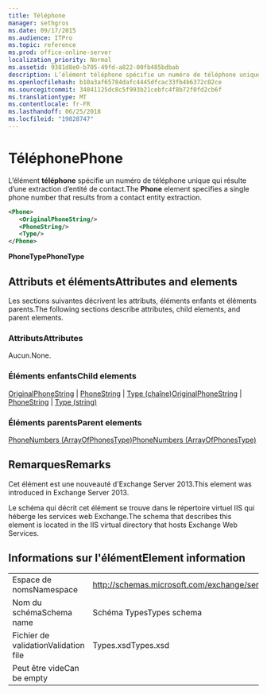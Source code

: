 ```yaml
---
title: Téléphone
manager: sethgros
ms.date: 09/17/2015
ms.audience: ITPro
ms.topic: reference
ms.prod: office-online-server
localization_priority: Normal
ms.assetid: 9381d8e0-b705-49fd-a822-00fb485bdbab
description: L’élément téléphone spécifie un numéro de téléphone unique qui résulte d’une extraction d’entité de contact.
ms.openlocfilehash: b10a3af65784dafc4445dfcac33fb4b6372c02ce
ms.sourcegitcommit: 34041125dc8c5f993b21cebfc4f8b72f0fd2cb6f
ms.translationtype: MT
ms.contentlocale: fr-FR
ms.lasthandoff: 06/25/2018
ms.locfileid: "19828747"
---
```

# <a name="phone"></a><span data-ttu-id="cd141-103">Téléphone</span><span class="sxs-lookup"><span data-stu-id="cd141-103">Phone</span></span>

<span data-ttu-id="cd141-104">L’élément **téléphone** spécifie un numéro de téléphone unique qui résulte d’une extraction d’entité de contact.</span><span class="sxs-lookup"><span data-stu-id="cd141-104">The **Phone** element specifies a single phone number that results from a contact entity extraction.</span></span> 
  
```XML
<Phone>
   <OriginalPhoneString/>
   <PhoneString/>
   <Type/>
</Phone>
```

 <span data-ttu-id="cd141-105">**PhoneType**</span><span class="sxs-lookup"><span data-stu-id="cd141-105">**PhoneType**</span></span>
## <a name="attributes-and-elements"></a><span data-ttu-id="cd141-106">Attributs et éléments</span><span class="sxs-lookup"><span data-stu-id="cd141-106">Attributes and elements</span></span>

<span data-ttu-id="cd141-107">Les sections suivantes décrivent les attributs, éléments enfants et éléments parents.</span><span class="sxs-lookup"><span data-stu-id="cd141-107">The following sections describe attributes, child elements, and parent elements.</span></span>
  
### <a name="attributes"></a><span data-ttu-id="cd141-108">Attributs</span><span class="sxs-lookup"><span data-stu-id="cd141-108">Attributes</span></span>

<span data-ttu-id="cd141-109">Aucun.</span><span class="sxs-lookup"><span data-stu-id="cd141-109">None.</span></span>
  
### <a name="child-elements"></a><span data-ttu-id="cd141-110">Éléments enfants</span><span class="sxs-lookup"><span data-stu-id="cd141-110">Child elements</span></span>

<span data-ttu-id="cd141-111">[OriginalPhoneString](originalphonestring.md) | [PhoneString](phonestring.md) | [Type (chaîne)](type-string.md)</span><span class="sxs-lookup"><span data-stu-id="cd141-111">[OriginalPhoneString](originalphonestring.md) | [PhoneString](phonestring.md) | [Type (string)](type-string.md)</span></span>
  
### <a name="parent-elements"></a><span data-ttu-id="cd141-112">Éléments parents</span><span class="sxs-lookup"><span data-stu-id="cd141-112">Parent elements</span></span>

[<span data-ttu-id="cd141-113">PhoneNumbers (ArrayOfPhonesType)</span><span class="sxs-lookup"><span data-stu-id="cd141-113">PhoneNumbers (ArrayOfPhonesType)</span></span>](phonenumbers-arrayofphonestype.md)
  
## <a name="remarks"></a><span data-ttu-id="cd141-114">Remarques</span><span class="sxs-lookup"><span data-stu-id="cd141-114">Remarks</span></span>

<span data-ttu-id="cd141-115">Cet élément est une nouveauté d'Exchange Server 2013.</span><span class="sxs-lookup"><span data-stu-id="cd141-115">This element was introduced in Exchange Server 2013.</span></span>
  
<span data-ttu-id="cd141-116">Le schéma qui décrit cet élément se trouve dans le répertoire virtuel IIS qui héberge les services web Exchange.</span><span class="sxs-lookup"><span data-stu-id="cd141-116">The schema that describes this element is located in the IIS virtual directory that hosts Exchange Web Services.</span></span>
  
## <a name="element-information"></a><span data-ttu-id="cd141-117">Informations sur l'élément</span><span class="sxs-lookup"><span data-stu-id="cd141-117">Element information</span></span>

|||
|:-----|:-----|
|<span data-ttu-id="cd141-118">Espace de noms</span><span class="sxs-lookup"><span data-stu-id="cd141-118">Namespace</span></span>  <br/> |http://schemas.microsoft.com/exchange/services/2006/types  <br/> |
|<span data-ttu-id="cd141-119">Nom du schéma</span><span class="sxs-lookup"><span data-stu-id="cd141-119">Schema name</span></span>  <br/> |<span data-ttu-id="cd141-120">Schéma Types</span><span class="sxs-lookup"><span data-stu-id="cd141-120">Types schema</span></span>  <br/> |
|<span data-ttu-id="cd141-121">Fichier de validation</span><span class="sxs-lookup"><span data-stu-id="cd141-121">Validation file</span></span>  <br/> |<span data-ttu-id="cd141-122">Types.xsd</span><span class="sxs-lookup"><span data-stu-id="cd141-122">Types.xsd</span></span>  <br/> |
|<span data-ttu-id="cd141-123">Peut être vide</span><span class="sxs-lookup"><span data-stu-id="cd141-123">Can be empty</span></span>  <br/> ||
   

